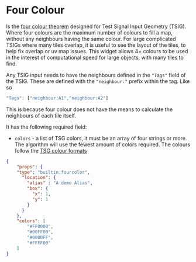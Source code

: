 # Four Colour

Is the [four colour theorem](https://en.wikipedia.org/wiki/Four_color_theorem)
designed for Test Signal Input Geometry (TSIG). Where four
colours are the maximum number of colours to
fill a map, without any neighbours having the same colour.
For large complicated TSIGs where many tiles overlap, it
is useful to see the layout of the tiles, to help fix
overlap or uv map issues.
This widget allows 4+ colours to be used
in the interest of computational speed for large objects,
with many tiles to find.

Any TSIG input needs to have the neighbours defined
in the `"Tags"` field of the TSIG. These are defined
with the `"neighbour:"` prefix within the tag.
Like so

```javascript
"Tags": ["neighbour:A1","neighbour:A2"]
```

This is because four colour does not have the means to calculate
the neighbours of each tile itself.

It has the following required field:

- `colors` - a list of TSG colors, it must be an array
of four strings or more. The algorithm will use the fewest amount of colors required.
The colours follow the [TSG colour formats](../utils/parameters/readme.md#colour)

```json
{   
    "props": {
    "type": "builtin.fourcolor",
      "location": {
        "alias" : "A demo Alias",
        "box": {
          "x": 1,
          "y": 1
        }
      }
    },
    "colors": [
        "#FF0000",
        "#00FF00",
        "#0000FF",
        "#FFFF00"
    ]
}
```

